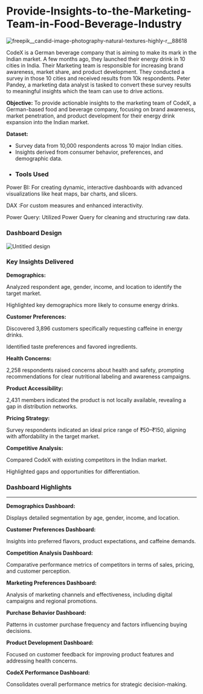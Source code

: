 # Provide-Insights-to-the-Marketing-Team-in-Food-Beverage-Industry

![freepik__candid-image-photography-natural-textures-highly-r__88618](https://github.com/user-attachments/assets/e4042a25-c0e4-473f-8b51-3a53d3aed6e7)


CodeX is a German beverage company that is aiming to make its mark in the Indian market. A few months ago, they launched their energy drink in 10 cities in India.
Their Marketing team is responsible for increasing brand awareness, market share, and product development. They conducted a survey in those 10 cities and received results from 10k respondents.
Peter Pandey, a marketing data analyst is tasked to convert these survey results to meaningful insights which the team can use to drive actions.

**Objective:**
To provide actionable insights to the marketing team of CodeX, a German-based food and beverage company, focusing on brand awareness, market penetration, and product development for their energy drink expansion into the Indian market.

**Dataset:**

- Survey data from 10,000 respondents across 10 major Indian cities.
- Insights derived from consumer behavior, preferences, and demographic data.
- 
  ### Tools Used



Power BI: For creating dynamic, interactive dashboards with advanced visualizations like heat maps, bar charts, and slicers.

DAX :For custom measures and enhanced interactivity.

Power Query: Utilized Power Query for cleaning and structuring raw data.

### Dashboard Design

![Untitled design](https://github.com/user-attachments/assets/b333ba17-f37d-4c80-aa51-19016675ba8b)




  ### Key Insights Delivered



**Demographics:**

Analyzed respondent age, gender, income, and location to identify the target market.

Highlighted key demographics more likely to consume energy drinks.

**Customer Preferences:**

Discovered 3,896 customers specifically requesting caffeine in energy drinks.

Identified taste preferences and favored ingredients.

**Health Concerns:**

2,258 respondents raised concerns about health and safety, prompting recommendations for clear nutritional labeling and awareness campaigns.

**Product Accessibility:**

2,431 members indicated the product is not locally available, revealing a gap in distribution networks.

**Pricing Strategy:**

Survey respondents indicated an ideal price range of ₹50–₹150, aligning with affordability in the target market.

**Competitive Analysis:**

Compared CodeX with existing competitors in the Indian market.

Highlighted gaps and opportunities for differentiation.


### Dashboard Highlights

---

**Demographics Dashboard:**

Displays detailed segmentation by age, gender, income, and location.

**Customer Preferences Dashboard:**

Insights into preferred flavors, product expectations, and caffeine demands.

**Competition Analysis Dashboard:**

Comparative performance metrics of competitors in terms of sales, pricing, and customer perception.

**Marketing Preferences Dashboard:**

Analysis of marketing channels and effectiveness, including digital campaigns and regional promotions.

**Purchase Behavior Dashboard:**

Patterns in customer purchase frequency and factors influencing buying decisions.

**Product Development Dashboard:**

Focused on customer feedback for improving product features and addressing health concerns.

**CodeX Performance Dashboard:**

Consolidates overall performance metrics for strategic decision-making.
